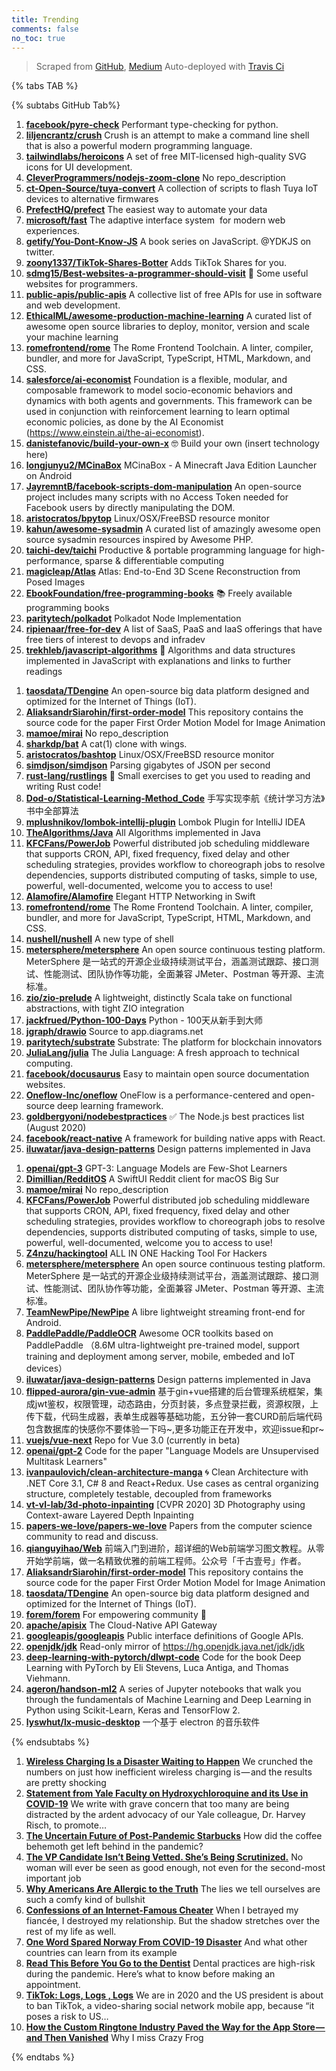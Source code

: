```yaml
---
title: Trending
comments: false
no_toc: true
---
```


> Scraped from [GitHub](https://github.com/trending), [Medium](https://medium.com/topic/popular)
Auto-deployed with [Travis Ci](https://travis-ci.org/)

{% tabs TAB %}
<!-- tab GitHub -->
{% subtabs GitHub Tab%}
<!-- tab Daily -->
1. [**facebook/pyre-check**](https://github.com/facebook/pyre-check)
Performant type-checking for python.
2. [**liljencrantz/crush**](https://github.com/liljencrantz/crush)
Crush is an attempt to make a command line shell that is also a powerful modern programming language.
3. [**tailwindlabs/heroicons**](https://github.com/tailwindlabs/heroicons)
A set of free MIT-licensed high-quality SVG icons for UI development.
4. [**CleverProgrammers/nodejs-zoom-clone**](https://github.com/CleverProgrammers/nodejs-zoom-clone)
No repo_description
5. [**ct-Open-Source/tuya-convert**](https://github.com/ct-Open-Source/tuya-convert)
A collection of scripts to flash Tuya IoT devices to alternative firmwares
6. [**PrefectHQ/prefect**](https://github.com/PrefectHQ/prefect)
The easiest way to automate your data
7. [**microsoft/fast**](https://github.com/microsoft/fast)
The adaptive interface system  for modern web experiences.
8. [**getify/You-Dont-Know-JS**](https://github.com/getify/You-Dont-Know-JS)
A book series on JavaScript. @YDKJS on twitter.
9. [**zoony1337/TikTok-Shares-Botter**](https://github.com/zoony1337/TikTok-Shares-Botter)
Adds TikTok Shares for you.
10. [**sdmg15/Best-websites-a-programmer-should-visit**](https://github.com/sdmg15/Best-websites-a-programmer-should-visit)
🔗 Some useful websites for programmers.
11. [**public-apis/public-apis**](https://github.com/public-apis/public-apis)
A collective list of free APIs for use in software and web development.
12. [**EthicalML/awesome-production-machine-learning**](https://github.com/EthicalML/awesome-production-machine-learning)
A curated list of awesome open source libraries to deploy, monitor, version and scale your machine learning
13. [**romefrontend/rome**](https://github.com/romefrontend/rome)
The Rome Frontend Toolchain. A linter, compiler, bundler, and more for JavaScript, TypeScript, HTML, Markdown, and CSS.
14. [**salesforce/ai-economist**](https://github.com/salesforce/ai-economist)
Foundation is a flexible, modular, and composable framework to model socio-economic behaviors and dynamics with both agents and governments. This framework can be used in conjunction with reinforcement learning to learn optimal economic policies, as done by the AI Economist (https://www.einstein.ai/the-ai-economist).
15. [**danistefanovic/build-your-own-x**](https://github.com/danistefanovic/build-your-own-x)
🤓 Build your own (insert technology here)
16. [**longjunyu2/MCinaBox**](https://github.com/longjunyu2/MCinaBox)
MCinaBox - A Minecraft Java Edition Launcher on Android
17. [**JayremntB/facebook-scripts-dom-manipulation**](https://github.com/JayremntB/facebook-scripts-dom-manipulation)
An open-source project includes many scripts with no Access Token needed for Facebook users by directly manipulating the DOM.
18. [**aristocratos/bpytop**](https://github.com/aristocratos/bpytop)
Linux/OSX/FreeBSD resource monitor
19. [**kahun/awesome-sysadmin**](https://github.com/kahun/awesome-sysadmin)
A curated list of amazingly awesome open source sysadmin resources inspired by Awesome PHP.
20. [**taichi-dev/taichi**](https://github.com/taichi-dev/taichi)
Productive & portable programming language for high-performance, sparse & differentiable computing
21. [**magicleap/Atlas**](https://github.com/magicleap/Atlas)
Atlas: End-to-End 3D Scene Reconstruction from Posed Images
22. [**EbookFoundation/free-programming-books**](https://github.com/EbookFoundation/free-programming-books)
📚 Freely available programming books
23. [**paritytech/polkadot**](https://github.com/paritytech/polkadot)
Polkadot Node Implementation
24. [**ripienaar/free-for-dev**](https://github.com/ripienaar/free-for-dev)
A list of SaaS, PaaS and IaaS offerings that have free tiers of interest to devops and infradev
25. [**trekhleb/javascript-algorithms**](https://github.com/trekhleb/javascript-algorithms)
📝 Algorithms and data structures implemented in JavaScript with explanations and links to further readings
<!-- endtab -->
<!-- tab Weekly -->
1. [**taosdata/TDengine**](https://github.com/taosdata/TDengine)
An open-source big data platform designed and optimized for the Internet of Things (IoT).
2. [**AliaksandrSiarohin/first-order-model**](https://github.com/AliaksandrSiarohin/first-order-model)
This repository contains the source code for the paper First Order Motion Model for Image Animation
3. [**mamoe/mirai**](https://github.com/mamoe/mirai)
No repo_description
4. [**sharkdp/bat**](https://github.com/sharkdp/bat)
A cat(1) clone with wings.
5. [**aristocratos/bashtop**](https://github.com/aristocratos/bashtop)
Linux/OSX/FreeBSD resource monitor
6. [**simdjson/simdjson**](https://github.com/simdjson/simdjson)
Parsing gigabytes of JSON per second
7. [**rust-lang/rustlings**](https://github.com/rust-lang/rustlings)
🦀 Small exercises to get you used to reading and writing Rust code!
8. [**Dod-o/Statistical-Learning-Method_Code**](https://github.com/Dod-o/Statistical-Learning-Method_Code)
手写实现李航《统计学习方法》书中全部算法
9. [**mplushnikov/lombok-intellij-plugin**](https://github.com/mplushnikov/lombok-intellij-plugin)
Lombok Plugin for IntelliJ IDEA
10. [**TheAlgorithms/Java**](https://github.com/TheAlgorithms/Java)
All Algorithms implemented in Java
11. [**KFCFans/PowerJob**](https://github.com/KFCFans/PowerJob)
Powerful distributed job scheduling middleware that supports CRON, API, fixed frequency, fixed delay and other scheduling strategies, provides workflow to choreograph jobs to resolve dependencies, supports distributed computing of tasks, simple to use, powerful, well-documented, welcome you to access to use!
12. [**Alamofire/Alamofire**](https://github.com/Alamofire/Alamofire)
Elegant HTTP Networking in Swift
13. [**romefrontend/rome**](https://github.com/romefrontend/rome)
The Rome Frontend Toolchain. A linter, compiler, bundler, and more for JavaScript, TypeScript, HTML, Markdown, and CSS.
14. [**nushell/nushell**](https://github.com/nushell/nushell)
A new type of shell
15. [**metersphere/metersphere**](https://github.com/metersphere/metersphere)
An open source continuous testing platform. MeterSphere 是一站式的开源企业级持续测试平台，涵盖测试跟踪、接口测试、性能测试、团队协作等功能，全面兼容 JMeter、Postman 等开源、主流标准。
16. [**zio/zio-prelude**](https://github.com/zio/zio-prelude)
A lightweight, distinctly Scala take on functional abstractions, with tight ZIO integration
17. [**jackfrued/Python-100-Days**](https://github.com/jackfrued/Python-100-Days)
Python - 100天从新手到大师
18. [**jgraph/drawio**](https://github.com/jgraph/drawio)
Source to app.diagrams.net
19. [**paritytech/substrate**](https://github.com/paritytech/substrate)
Substrate: The platform for blockchain innovators
20. [**JuliaLang/julia**](https://github.com/JuliaLang/julia)
The Julia Language: A fresh approach to technical computing.
21. [**facebook/docusaurus**](https://github.com/facebook/docusaurus)
Easy to maintain open source documentation websites.
22. [**Oneflow-Inc/oneflow**](https://github.com/Oneflow-Inc/oneflow)
OneFlow is a performance-centered and open-source deep learning framework.
23. [**goldbergyoni/nodebestpractices**](https://github.com/goldbergyoni/nodebestpractices)
✅ The Node.js best practices list (August 2020)
24. [**facebook/react-native**](https://github.com/facebook/react-native)
A framework for building native apps with React.
25. [**iluwatar/java-design-patterns**](https://github.com/iluwatar/java-design-patterns)
Design patterns implemented in Java
<!-- endtab -->
<!-- tab Monthly -->
1. [**openai/gpt-3**](https://github.com/openai/gpt-3)
GPT-3: Language Models are Few-Shot Learners
2. [**Dimillian/RedditOS**](https://github.com/Dimillian/RedditOS)
A SwiftUI Reddit client for macOS Big Sur
3. [**mamoe/mirai**](https://github.com/mamoe/mirai)
No repo_description
4. [**KFCFans/PowerJob**](https://github.com/KFCFans/PowerJob)
Powerful distributed job scheduling middleware that supports CRON, API, fixed frequency, fixed delay and other scheduling strategies, provides workflow to choreograph jobs to resolve dependencies, supports distributed computing of tasks, simple to use, powerful, well-documented, welcome you to access to use!
5. [**Z4nzu/hackingtool**](https://github.com/Z4nzu/hackingtool)
ALL IN ONE Hacking Tool For Hackers
6. [**metersphere/metersphere**](https://github.com/metersphere/metersphere)
An open source continuous testing platform. MeterSphere 是一站式的开源企业级持续测试平台，涵盖测试跟踪、接口测试、性能测试、团队协作等功能，全面兼容 JMeter、Postman 等开源、主流标准。
7. [**TeamNewPipe/NewPipe**](https://github.com/TeamNewPipe/NewPipe)
A libre lightweight streaming front-end for Android.
8. [**PaddlePaddle/PaddleOCR**](https://github.com/PaddlePaddle/PaddleOCR)
Awesome OCR toolkits based on PaddlePaddle （8.6M ultra-lightweight pre-trained model, support training and deployment among server, mobile, embeded and IoT devices）
9. [**iluwatar/java-design-patterns**](https://github.com/iluwatar/java-design-patterns)
Design patterns implemented in Java
10. [**flipped-aurora/gin-vue-admin**](https://github.com/flipped-aurora/gin-vue-admin)
基于gin+vue搭建的后台管理系统框架，集成jwt鉴权，权限管理，动态路由，分页封装，多点登录拦截，资源权限，上传下载，代码生成器，表单生成器等基础功能，五分钟一套CURD前后端代码包含数据库的快感你不要体验一下吗~,更多功能正在开发中，欢迎issue和pr~
11. [**vuejs/vue-next**](https://github.com/vuejs/vue-next)
Repo for Vue 3.0 (currently in beta)
12. [**openai/gpt-2**](https://github.com/openai/gpt-2)
Code for the paper "Language Models are Unsupervised Multitask Learners"
13. [**ivanpaulovich/clean-architecture-manga**](https://github.com/ivanpaulovich/clean-architecture-manga)
🌀 Clean Architecture with .NET Core 3.1, C# 8 and React+Redux. Use cases as central organizing structure, completely testable, decoupled from frameworks
14. [**vt-vl-lab/3d-photo-inpainting**](https://github.com/vt-vl-lab/3d-photo-inpainting)
[CVPR 2020] 3D Photography using Context-aware Layered Depth Inpainting
15. [**papers-we-love/papers-we-love**](https://github.com/papers-we-love/papers-we-love)
Papers from the computer science community to read and discuss.
16. [**qianguyihao/Web**](https://github.com/qianguyihao/Web)
前端入门到进阶，超详细的Web前端学习图文教程。从零开始学前端，做一名精致优雅的前端工程师。公众号「千古壹号」作者。
17. [**AliaksandrSiarohin/first-order-model**](https://github.com/AliaksandrSiarohin/first-order-model)
This repository contains the source code for the paper First Order Motion Model for Image Animation
18. [**taosdata/TDengine**](https://github.com/taosdata/TDengine)
An open-source big data platform designed and optimized for the Internet of Things (IoT).
19. [**forem/forem**](https://github.com/forem/forem)
For empowering community 🌱
20. [**apache/apisix**](https://github.com/apache/apisix)
The Cloud-Native API Gateway
21. [**googleapis/googleapis**](https://github.com/googleapis/googleapis)
Public interface definitions of Google APIs.
22. [**openjdk/jdk**](https://github.com/openjdk/jdk)
Read-only mirror of https://hg.openjdk.java.net/jdk/jdk
23. [**deep-learning-with-pytorch/dlwpt-code**](https://github.com/deep-learning-with-pytorch/dlwpt-code)
Code for the book Deep Learning with PyTorch by Eli Stevens, Luca Antiga, and Thomas Viehmann.
24. [**ageron/handson-ml2**](https://github.com/ageron/handson-ml2)
A series of Jupyter notebooks that walk you through the fundamentals of Machine Learning and Deep Learning in Python using Scikit-Learn, Keras and TensorFlow 2.
25. [**lyswhut/lx-music-desktop**](https://github.com/lyswhut/lx-music-desktop)
一个基于 electron 的音乐软件
<!-- endtab -->
{% endsubtabs %}
<!-- endtab -->
<!-- tab Medium -->
1. [**Wireless Charging Is a Disaster Waiting to Happen**](https://onezero.medium.com/wireless-charging-is-a-disaster-waiting-to-happen-48afdde70ed9?source=topic_page---------------------------20)
We crunched the numbers on just how inefficient wireless charging is — and the results are pretty shocking
2. [**Statement from Yale Faculty on Hydroxychloroquine and its Use in COVID-19**](https://medium.com/@gregggonsalves/statement-from-yale-faculty-on-hydroxychloroquine-and-its-use-in-covid-19-47d0dee7b2b0?source=topic_page---------0------------------1)
We write with grave concern that too many are being distracted by the ardent advocacy of our Yale colleague, Dr. Harvey Risch, to promote…
3. [**The Uncertain Future of Post-Pandemic Starbucks**](https://marker.medium.com/the-case-for-shorting-starbucks-388a91e65421?source=topic_page---------1------------------1)
How did the coffee behemoth get left behind in the pandemic?
4. [**The VP Candidate Isn’t Being Vetted. She’s Being Scrutinized.**](https://gen.medium.com/the-vp-candidate-isnt-being-vetted-she-s-being-scrutinized-60d0218f6c28?source=topic_page---------2------------------1)
No woman will ever be seen as good enough, not even for the second-most important job
5. [**Why Americans Are Allergic to the Truth**](https://gen.medium.com/why-americans-are-allergic-to-the-truth-2ebcae65dd40?source=topic_page---------4------------------1)
The lies we tell ourselves are such a comfy kind of bullshit
6. [**Confessions of an Internet-Famous Cheater**](https://level.medium.com/confessions-of-an-internet-famous-cheater-9d6295b7bce3?source=topic_page---------5------------------1)
When I betrayed my fiancée, I destroyed my relationship. But the shadow stretches over the rest of my life as well.
7. [**One Word Spared Norway From COVID-19 Disaster**](https://blog.usejournal.com/one-word-spared-norway-from-covid-19-disaster-96c7f1853395?source=topic_page---------6------------------1)
And what other countries can learn from its example
8. [**Read This Before You Go to the Dentist**](https://elemental.medium.com/read-this-before-you-go-to-the-dentist-7385e2580c96?source=topic_page---------7------------------1)
Dental practices are high-risk during the pandemic. Here’s what to know before making an appointment.
9. [**TikTok: Logs, Logs , Logs**](https://medium.com/@fs0c131y/tiktok-logs-logs-logs-e93e8162647a?source=topic_page---------8------------------1)
We are in 2020 and the US president is about to ban TikTok, a video-sharing social network mobile app, because “it poses a risk to US…
10. [**How the Custom Ringtone Industry Paved the Way for the App Store — and Then Vanished**](https://onezero.medium.com/how-the-custom-ringtone-industry-paved-the-way-for-the-app-store-and-then-vanished-11f0d2a1e53b?source=topic_page---------9------------------1)
Why I miss Crazy Frog
<!-- endtab -->
{% endtabs %}
